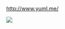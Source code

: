 http://www.yuml.me/

<img src="http://yuml.me/diagram/scruffy/class/[Customer]<>1->*[Order],
[Customer]-[note: Aggregate Root{bg:cornsilk}]" >
